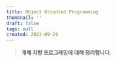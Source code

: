 ```yaml
---
title: Object Oriented Programming
thumbnail: ''
draft: false
tags: null
created: 2023-09-29
---
```



 > 
 > **개체 지향 프로그래밍에 대해 정리합니다.**
